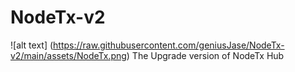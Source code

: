 # NodeTx-v2
![alt text] (https://raw.githubusercontent.com/geniusJase/NodeTx-v2/main/assets/NodeTx.png)
The Upgrade version of NodeTx Hub
